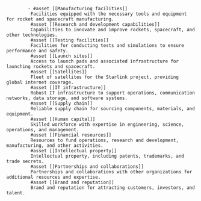 			- #asset [[Manufacturing facilities]]
			 Facilities equipped with the necessary tools and equipment for rocket and spacecraft manufacturing.
			 #asset [[Research and development capabilities]]
			 Capabilities to innovate and improve rockets, spacecraft, and other technologies.
			 #asset [[Testing facilities]]
			 Facilities for conducting tests and simulations to ensure performance and safety.
			 #asset [[Launch sites]]
			 Access to launch pads and associated infrastructure for launching rockets and spacecraft.
			 #asset [[Satellites]]
			 Fleet of satellites for the Starlink project, providing global internet coverage.
			 #asset [[IT infrastructure]]
			 Robust IT infrastructure to support operations, communication networks, data storage, and software systems.
			 #asset [[Supply chain]]
			 Reliable supply chain for sourcing components, materials, and equipment.
			 #asset [[Human capital]]
			 Skilled workforce with expertise in engineering, science, operations, and management.
			 #asset [[Financial resources]]
			 Resources to fund operations, research and development, manufacturing, and other activities.
			 #asset [[Intellectual property]]
			 Intellectual property, including patents, trademarks, and trade secrets.
			 #asset [[Partnerships and collaborations]]
			 Partnerships and collaborations with other organizations for additional resources and expertise.
			 #asset [[Brand and reputation]]
			 Brand and reputation for attracting customers, investors, and talent.



